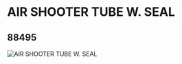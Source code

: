 # AIR SHOOTER TUBE W. SEAL
## 88495
![AIR SHOOTER TUBE W. SEAL](https://lc-www-live-s.legocdn.com/media/bricks/5/2/4568692.jpg)
